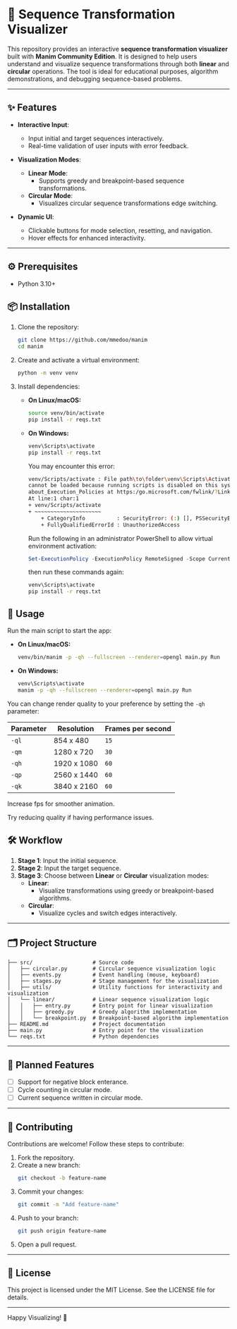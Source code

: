 # 🧬 Sequence Transformation Visualizer

This repository provides an interactive **sequence transformation visualizer** built with **Manim Community Edition**. It is designed to help users understand and visualize sequence transformations through both **linear** and **circular** operations. The tool is ideal for educational purposes, algorithm demonstrations, and debugging sequence-based problems.

---

## ✨ Features

- **Interactive Input**:
  - Input initial and target sequences interactively.
  - Real-time validation of user inputs with error feedback.

- **Visualization Modes**:
  - **Linear Mode**:
    - Supports greedy and breakpoint-based sequence transformations.
  - **Circular Mode**:
    - Visualizes circular sequence transformations edge switching.

- **Dynamic UI**:
  - Clickable buttons for mode selection, resetting, and navigation.
  - Hover effects for enhanced interactivity.

---

## ⚙️ Prerequisites

- Python 3.10+

## 📦 Installation

1. Clone the repository:
   ```bash
   git clone https://github.com/mmedoo/manim
   cd manim
   ```

2. Create and activate a virtual environment:
   ```bash
   python -m venv venv
   ```

3. Install dependencies:

   - **On Linux/macOS:**
      ```bash
      source venv/bin/activate
      pip install -r reqs.txt
      ```
   - **On Windows:**  
      ```bash
      venv\Scripts\activate
      pip install -r reqs.txt
      ```
      
      You may encounter this error:
      ```bash
      venv/Scripts/activate : File path\to\folder\venv\Scripts\Activate.ps1
      cannot be loaded because running scripts is disabled on this system. For more information, see
      about_Execution_Policies at https:/go.microsoft.com/fwlink/?LinkID=135170.
      At line:1 char:1
      + venv/Scripts/activate
      + ~~~~~~~~~~~~~~~~~~~~~
          + CategoryInfo          : SecurityError: (:) [], PSSecurityException
          + FullyQualifiedErrorId : UnauthorizedAccess
      ```

      Run the following in an administrator PowerShell to allow virtual environment activation:

      ```powershell
      Set-ExecutionPolicy -ExecutionPolicy RemoteSigned -Scope CurrentUser
      ```

      then run these commands again:
      ```bash
      venv\Scripts\activate
      pip install -r reqs.txt
      ```

## 🚀 Usage

Run the main script to start the app:
- **On Linux/macOS:**
   ```bash
   venv/bin/manim -p -qh --fullscreen --renderer=opengl main.py Run
   ```

- **On Windows:**
   ```bash
   venv\Scripts\activate
   manim -p -qh --fullscreen --renderer=opengl main.py Run
   ```

You can change render quality to your preference by setting the `-qh` parameter:

|Parameter|Resolution|Frames per second|
|-----|----------|-|
|`-ql`| 854 x 480 | `15` |
|`-qm`| 1280 x 720 | `30` |
|`-qh`| 1920 x 1080 | `60` |
|`-qp`| 2560 x 1440 | `60` |
|`-qk`| 3840 x 2160 | `60` |

Increase fps for smoother animation.

Try reducing quality if having performance issues.

## 🛠️ Workflow

1. **Stage 1**: Input the initial sequence.
2. **Stage 2**: Input the target sequence.
3. **Stage 3**: Choose between **Linear** or **Circular** visualization modes:
   - **Linear**:
     - Visualize transformations using greedy or breakpoint-based algorithms.
   - **Circular**:
     - Visualize cycles and switch edges interactively.

---

## 🗂️ Project Structure

```
├── src/                   # Source code
│   ├── circular.py        # Circular sequence visualization logic
│   ├── events.py          # Event handling (mouse, keyboard)
│   ├── stages.py          # Stage management for the visualization
│   ├── utils/             # Utility functions for interactivity and visualization
│   └── linear/            # Linear sequence visualization logic
│   │   ├── entry.py       # Entry point for linear visualization
│   │   ├── greedy.py      # Greedy algorithm implementation
│   │   └── breakpoint.py  # Breakpoint-based algorithm implementation
├── README.md              # Project documentation
├── main.py                # Entry point for the visualization
└── reqs.txt               # Python dependencies
```

---

## 🔮 Planned Features

- [ ] Support for negative block enterance.
- [ ] Cycle counting in circular mode.
- [ ] Current sequence written in circular mode.

---

## 🤝 Contributing

Contributions are welcome! Follow these steps to contribute:

1. Fork the repository.
2. Create a new branch:
   ```bash
   git checkout -b feature-name
   ```
3. Commit your changes:
   ```bash
   git commit -m "Add feature-name"
   ```
4. Push to your branch:
   ```bash
   git push origin feature-name
   ```
5. Open a pull request.

---

## 📄 License

This project is licensed under the MIT License. See the LICENSE file for details.

---

Happy Visualizing! 🎥
